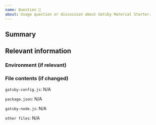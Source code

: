```yaml
---
name: Question 🤔
about: Usage question or discussion about Gatsby Material Starter.
---
```


<!--
  Please include as much useful information as possible.

  Useful Links:
  - Starter Documentation: https://github.com/Vagr9K/gatsby-material-starter/
  - Gatsby Documentation: https://www.gatsbyjs.org/docs/

  Before opening a new issue, please search existing issues https://github.com/Vagr9K/gatsby-material-starter/issues/
-->

## Summary

## Relevant information

<!-- Provide as much useful information as you can -->

### Environment (if relevant)

<!--
  Required. Run `gatsby info --clipboard` in your gatsby project directory and paste its contents here.
  Not working? You may need to update your global gatsby-cli - `npm install -g gatsby-cli`
-->

### File contents (if changed)

`gatsby-config.js`: N/A <!-- Please use a code block or just leave it as is if wasn't changed -->

`package.json`: N/A <!-- Please use a code block or just leave it as is if wasn't changed -->

`gatsby-node.js`: N/A <!-- Please use a code block or just leave it as is if wasn't changed -->

`other files`: N/A <!-- Please use a code block or just leave it as is if wasn't changed -->

